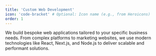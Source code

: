 ```yaml
---
title: 'Custom Web Development'
icon: 'code-bracket' # Optional: Icon name (e.g., from Heroicons)
order: 1
---
```


We build bespoke web applications tailored to your specific business needs. From complex platforms to marketing websites, we use modern technologies like React, Next.js, and Node.js to deliver scalable and performant solutions.